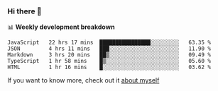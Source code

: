 ### Hi there 👋

<!--
**HondryTravis/HondryTravis** is a ✨ _special_ ✨ repository because its `README.md` (this file) appears on your GitHub profile.

Here are some ideas to get you started:

- 🔭 I’m currently working on ...
- 🌱 I’m currently learning ...
- 👯 I’m looking to collaborate on ...
- 🤔 I’m looking for help with ...
- 💬 Ask me about ...
- 📫 How to reach me: ...
- 😄 Pronouns: ...
- ⚡ Fun fact: ...
-->

<!-- [![travis's github stats](https://github-readme-stats.vercel.app/api?username=HondryTravis)](https://github.com/anuraghazra/github-readme-stats)  -->
<!-- ![travis's github stats](https://github-readme-stats.anuraghazra1.vercel.app/api/top-langs/?username=HondryTravis&theme=nord&layout=compact) -->

📊 **Weekly development breakdown**

<!--START_SECTION:waka-->
```text
JavaScript   22 hrs 17 mins  ████████████████░░░░░░░░░   63.35 % 
JSON         4 hrs 11 mins   ███░░░░░░░░░░░░░░░░░░░░░░   11.90 % 
Markdown     3 hrs 20 mins   ██▒░░░░░░░░░░░░░░░░░░░░░░   09.49 % 
TypeScript   1 hr 58 mins    █▒░░░░░░░░░░░░░░░░░░░░░░░   05.60 % 
HTML         1 hr 16 mins    █░░░░░░░░░░░░░░░░░░░░░░░░   03.62 % 
```
<!--END_SECTION:waka-->

If you want to know more, check out it [about myself](https://hondrytravis.github.io/)
